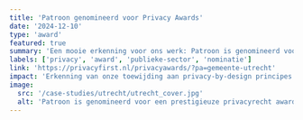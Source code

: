 ```yaml
---
title: 'Patroon genomineerd voor Privacy Awards'
date: '2024-12-10'
type: 'award'
featured: true
summary: 'Een mooie erkenning voor ons werk: Patroon is genomineerd voor de Privacy Awards 2024. De nominatie onderstreept onze vooruitstrevende aanpak in het beschermen van privacy binnen de publieke sector.'
labels: ['privacy', 'award', 'publieke-sector', 'nominatie']
link: 'https://privacyfirst.nl/privacyawards/?pa=gemeente-utrecht'
impact: 'Erkenning van onze toewijding aan privacy-by-design principes in digitale transformatie projecten'
image:
  src: '/case-studies/utrecht/utrecht_cover.jpg'
  alt: 'Patroon is genomineerd voor een prestigieuze privacyrecht award.'
---
```


